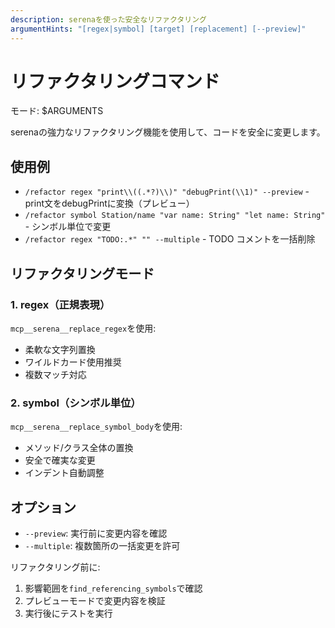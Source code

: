 ```yaml
---
description: serenaを使った安全なリファクタリング
argumentHints: "[regex|symbol] [target] [replacement] [--preview]"
---
```


# リファクタリングコマンド

モード: $ARGUMENTS

serenaの強力なリファクタリング機能を使用して、コードを安全に変更します。

## 使用例
- `/refactor regex "print\\((.*?)\\)" "debugPrint(\\1)" --preview` - print文をdebugPrintに変換（プレビュー）
- `/refactor symbol Station/name "var name: String" "let name: String"` - シンボル単位で変更
- `/refactor regex "TODO:.*" "" --multiple` - TODO コメントを一括削除

## リファクタリングモード

### 1. regex（正規表現）
`mcp__serena__replace_regex`を使用:
- 柔軟な文字列置換
- ワイルドカード使用推奨
- 複数マッチ対応

### 2. symbol（シンボル単位）
`mcp__serena__replace_symbol_body`を使用:
- メソッド/クラス全体の置換
- 安全で確実な変更
- インデント自動調整

## オプション
- `--preview`: 実行前に変更内容を確認
- `--multiple`: 複数箇所の一括変更を許可

リファクタリング前に:
1. 影響範囲を`find_referencing_symbols`で確認
2. プレビューモードで変更内容を検証
3. 実行後にテストを実行
